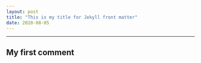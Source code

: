 ```yaml
---
layout: post
title: "This is my title for Jekyll front matter"
date: 2020-08-05
---
```


-------
My first comment
-------

